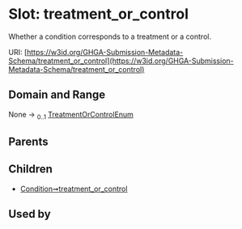 
# Slot: treatment_or_control


Whether a condition corresponds to a treatment or a control.

URI: [https://w3id.org/GHGA-Submission-Metadata-Schema/treatment_or_control](https://w3id.org/GHGA-Submission-Metadata-Schema/treatment_or_control)


## Domain and Range

None &#8594;  <sub>0..1</sub> [TreatmentOrControlEnum](TreatmentOrControlEnum.md)

## Parents


## Children

 *  [Condition➞treatment_or_control](Condition_treatment_or_control.md)

## Used by

